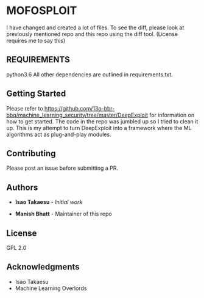 # MOFOSPLOIT

I have changed and created a lot of files. To see the diff, please look at previously mentioned repo and this repo using the diff tool. (License requires me to say this)

## REQUIREMENTS
python3.6
All other dependencies are outlined in requirements.txt.

## Getting Started

Please refer to https://github.com/13o-bbr-bbq/machine_learning_security/tree/master/DeepExploit for information on how to get started. The code in the repo was jumbled up so I tried to clean it up. 
This is my attempt to turn DeepExploit into a framework where the ML algorithms act as plug-and-play modules.


## Contributing

Please post an issue before submitting a PR. 


## Authors

* **Isao Takaesu** - *Initial work* 
- **Manish Bhatt** - Maintainer of this repo

## License

GPL 2.0

## Acknowledgments

* Isao Takaesu
* Machine Learning Overlords
